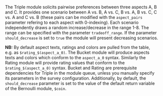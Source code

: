 The Triple module solicits pairwise preferences between three aspects A, B and C. It provides one scenario between A vs. B, A vs. C, B vs. A, B vs. C, C vs. A and C vs. B (these pairs can be modified with the `aspect_pairs` parameter refering to each aspect with 0-indexing). Each scenario independently draws a random increase/decrease in the range 1-8. The range can be specified with the parameter `tradeoff_range`. If the parameter `should_decrease` is set to `true` the module will present decreasing scenarios.

**NB:** By default aspect texts, ratings and colors are pulled from the table, e.g. as `$rating_$(aspect_a_0)`. The Bucket module will produce aspects texts and colors which conform to the `aspect_a_0` syntax. Similarly the Rating module will provide rating values that conform to the `$rating_$(aspect_a_0)` syntax. Bucket and Rating are prerequisite dependencies for Triple in the module queue, unless you manually specify its parameters in the survey configuration. Additionally, by default, the `should_decrease` parameter is set to the value of the default return variable of the Bernoulli module, `$coin`.